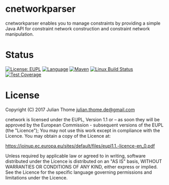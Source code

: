 # cnetworkparser

cnetworkparser enables you to manage constraints by providing a simple Java API for
constraint network construction and constraint network manipulation. 

# Status

[![License: EUPL](https://img.shields.io/badge/License-EUPL-yellow.svg)][licence]
[![Language](http://img.shields.io/badge/language-java-brightgreen.svg)][language]
[![Maven](https://maven-badges.herokuapp.com/maven-central/com.github.hycos/cnetworkparser/badge.svg)][maven]
[![Linux Build Status](https://img.shields.io/travis/hycos/cnetworkparser/master.svg?label=Linux%20build)][travis]
[![Test Coverage](https://codecov.io/gh/hycos/cnetworkparser/branch/master/graph/badge.svg)][coverage]

[licence]: https://joinup.ec.europa.eu/sites/default/files/eupl1.1.-licence-en_0.pdf
[language]: https://www.java.com
[maven]: https://maven-badges.herokuapp.com/maven-central/com.github.hycos/cnetworkparser
[travis]: https://travis-ci.org/hycos/cnetworkparser
[coverage]: https://codecov.io/gh/hycos/cnetworkparser

# License

Copyright (C) 2017 Julian Thome <julian.thome.de@gmail.com>

cnetwork is licensed under the EUPL, Version 1.1 or – as soon
they will be approved by the European Commission - subsequent versions of the
EUPL (the "Licence"); You may not use this work except in compliance with the
Licence. You may obtain a copy of the Licence at:

https://joinup.ec.europa.eu/sites/default/files/eupl1.1.-licence-en_0.pdf

Unless required by applicable law or agreed to in writing, software distributed
under the Licence is distributed on an "AS IS" basis, WITHOUT WARRANTIES OR
CONDITIONS OF ANY KIND, either express or implied.  See the Licence for the
specific language governing permissions and limitations under the Licence.

